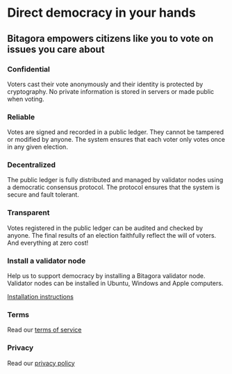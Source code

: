 # Direct democracy in your hands
## Bitagora empowers citizens like you to vote on issues you care about

### Confidential
Voters cast their vote anonymously and their identity is protected by cryptography. No private information is stored in servers or made public when voting.

### Reliable
Votes are signed and recorded in a public ledger. They cannot be tampered or modified by anyone. The system ensures that each voter only votes once in any given election.

### Decentralized
The public ledger is fully distributed and managed by validator nodes using a democratic consensus protocol. The protocol ensures that the system is secure and fault tolerant.

### Transparent
Votes registered in the public ledger can be audited and checked by anyone. The final results of an election faithfully reflect the will of voters. And everything at zero cost!

### Install a validator node
Help us to support democracy by installing a Bitagora validator node. Validator nodes can be installed in Ubuntu, Windows and Apple computers.

[Installation instructions](https://github.com/Bitagora/bitagora-node/README.md)

### Terms
Read our [terms of service](static/en/terms.md)

### Privacy
Read our [privacy policy](static/en/privacy.md)
